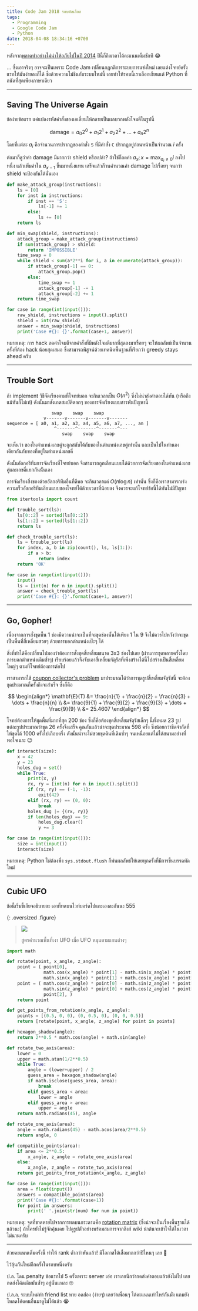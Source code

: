 ```yaml
---
title: Code Jam 2018 รอบคัดเลือก
tags:
  - Programming
  - Google Code Jam
  - Python
date: 2018-04-08 18:34:16 +0700
---
```


หลังจาก[พลาดท่าอย่างไม่น่าให้อภัยไปในปี 2014][codejam 2014 qual] ปีนี้ก็ถึงเวลาได้คะแนนเต็มซักที 😂

... ซึ่งเอาจริงๆ อาจจะเป็นเพราะ Code Jam เปลี่ยนกฎกติการระบบการแข่งใหม่ เลยแต่งโจทย์ครั้งแรกให้มันง่ายลงก็ได้ ซึ่งด้วยความไม่ชินกับระบบใหม่นี้ เลยทำให้รอบนี้เราเลือกเขียนแต่ Python ที่ถนัดที่สุดเพียงภาษาเดียว

---

## Saving The Universe Again

ข้อง่ายข้อแรก แค่แปลงรหัสคำสั่งของเอเลี่ยนให้กลายเป็นผลบวกพลังโจมตีในรูปนี้

$$
  \text{damage} = a_0 2^0 + a_1 2^1 + a_2 2^2 + \dots + a_n 2^n
$$

โดยที่แต่ละ $a_i$ คือจำนวนการปรากฏของคำสั่ง `S` ที่มีคำสั่ง `C` ปรากฏอยู่ก่อนหน้าเป็นจำนวณ $i$ ครั้ง

ต่อมาก็ดูว่าค่า damage มีมากกว่า shield หรือเปล่า? ถ้าใช่ก็ลดค่า $a_x; x = \max_{a_i \neq 0} i$ ลงไปหนึ่ง แล้วเพิ่มค่าใน $a_{x-1}$ ขึ้นมาหนึ่งแทน เสร็จแล้วก็วนคำนวณค่า damage ไปเรื่อยๆ จนกว่า shield จะป้องกันได้นั่นเอง

``` python
def make_attack_group(instructions):
    ls = [0]
    for inst in instructions:
        if inst == 'S':
            ls[-1] += 1
        else:
            ls += [0]
    return ls

def min_swap(shield, instructions):
    attack_group = make_attack_group(instructions)
    if sum(attack_group) > shield:
        return 'IMPOSSIBLE'
    time_swap = 0
    while shield < sum(a*2**i for i, a in enumerate(attack_group)):
        if attack_group[-1] == 0:
            attack_group.pop()
        else:
            time_swap += 1
            attack_group[-1] -= 1
            attack_group[-2] += 1
    return time_swap

for case in range(int(input())):
    raw_shield, instructions = input().split()
    shield = int(raw_shield)
    answer = min_swap(shield, instructions)
    print('Case #{}: {}'.format(case+1, answer))
```

หมายเหตุ: การ hack ลดค่าโจมตีจากคำสั่งที่มีพลังโจมตีมากที่สุดลงมาเรื่อยๆ จะให้ผลลัพธ์เป็นจำนวนครั้งที่ต้อง hack น้อยสุดเสมอ ซึ่งสามารถพิสูจน์ด้วยเทคนิคพื้นฐานที่เรียกว่า greedy stays ahead ครับ

---

## Trouble Sort

ถ้า implement วิธีจัดเรียงตามที่โจทย์บอก จะกินเวลาเป็น $O(n^2)$ ซึ่งไม่น่าส่งคำตอบได้ทัน (หรือถึงแม้ทันก็ไม่เท่) ดังนั้นมาสังเกตสมบัติตลกๆ ของการจัดเรียงแบบสารพันปัญหานี้

```
                 swap    swap    swap
              v-------v-------v-------v-------
sequence = [ a0, a1, a2, a3, a4, a5, a6, a7, ..., an ]
                  ^-------^-------^-------^---
                     swap    swap    swap
```

จะเห็นว่า ของในตำแหน่งเลขคู่จะถูกสลับได้กับของในตำแหน่งเลขคู่เท่านั้น และเป็นไปในทำนองเดียวกันกับของที่อยู่ในตำแหน่งเลขคี่

ดังนั้นอัลกอริทึมการจัดเรียงที่โจทย์บอก จึงสามารถถูกเลียนแบบได้ด้วยการจัดเรียงของในตำแหน่งเลขคู่และเลขคี่แยกกันนั่้นเอง

การจัดเรียงสิ่งของด้วยอัลกอริทึมอื่นที่ดีพอ จะกินเวลาแค่ $O(n \log n)$ เท่านั้น ซึ่งก็คือเราสามารถเร่งความเร็วอัลกอริทึมเลียนแบบของโจทย์ได้ด้วยเวลาที่น้อยลง จึงควรจะแก้โจทย์ข้อนี้ได้ทันไม่มีปัญหา

``` python
from itertools import count

def trouble_sort(ls):
    ls[0::2] = sorted(ls[0::2])
    ls[1::2] = sorted(ls[1::2])
    return ls

def check_trouble_sort(ls):
    ls = trouble_sort(ls)
    for index, a, b in zip(count(), ls, ls[1:]):
        if a > b:
            return index
    return 'OK'

for case in range(int(input())):
    input()
    ls = [int(n) for n in input().split()]
    answer = check_trouble_sort(ls)
    print('Case #{}: {}'.format(case+1, answer))
```

---

## Go, Gopher!

เนื่องจากการสั่งขุดพื้น 1 ช่องมีความน่าจะเป็นที่จะขุดช่องนั้นได้เพียง 1 ใน 9 จึงไม่ควรไปหวังว่าจะขุดเป็นพื้นที่สี่เหลี่ยมสวยๆ ด้วยการบอกตำแหน่งเป๊ะๆ ได้

สิ่งที่ทำได้คือเปลี่ยนไปมองว่าต้องการสั่งขุดสี่เหลี่ยมขนาด 3x3 ช่องไปเลย (ผ่านการขุดหลายครั้งโดยการบอกตำแหน่งเดิมซ้ำๆ) เรียบร้อยแล้วจึงจับเอาสี่เหลี่ยมจัตุรัสที่เพิ่งสร้างได้นี้ไปสร้างเป็นสี่เหลี่ยมใหญ่ๆ ตามที่โจทย์ต้องการต่อไป

เราสามารถใช้ [coupon collector's problem][] มาประมาณได้ว่าการขุดรูปสี่เหลี่ยมจัตุรัสนี้ จะต้องขุดประมาณกี่ครั้งถึงจะสำเร็จ ซึ่งก็คือ

$$
\begin{align*}
  \mathbf{E}(T) &= \frac{n}{1} + \frac{n}{2} + \frac{n}{3} + \dots + \frac{n}{n} \\
                &= \frac{9}{1} + \frac{9}{2} + \frac{9}{3} + \dots + \frac{9}{9} \\
                &= 25.4607
\end{align*}
$$

โจทย์ต้องการให้ขุดพื้นที่มากที่สุด 200 ช่อง ซึ่งก็คือต้องขุดสี่เหลี่ยมจัตุรัสเล็กๆ นี้ทั้งหมด 23 รูป แต่ละรูปประมาณว่าขุด 26 ครั้งจึงเสร็จ คูณกันแล้วน่าจะขุดประมาณ 598 ครั้ง ซึ่งน้อยกว่าขีดจำกัดที่ให้ขุดได้ 1000 ครั้งไปเกือบครึ่ง ดังนั้นน่าจะไม่ซวยขุดดินที่เดิมซ้ำๆ จนเหนื่อยแต่ไม่ได้สนามอย่างที่พอใจเนาะ 😉

``` python
def interact(size):
    x = 42
    y = 23
    holes_dug = set()
    while True:
        print(x, y)
        rx, ry = [int(n) for n in input().split()]
        if (rx, ry) == (-1, -1):
            exit(42)
        elif (rx, ry) == (0, 0):
            break
        holes_dug |= {(rx, ry)}
        if len(holes_dug) == 9:
            holes_dug.clear()
            y += 3

for case in range(int(input())):
    size = int(input())
    interact(size)
```

หมายเหตุ: Python ไม่ต้องพึ่ง `sys.stdout.flush` ก็พ่นผลลัพธ์ให้เลยทุกครั้งที่มีการขึ้นบรรดทัดใหม่

---

## Cubic UFO

ข้อนี้เริ่มขี้เกียจอธิบายละ เอาที่ทดบนไวท์บอร์ดไปแกะเองละกันนะ 555

{: .oversized .figure}
> ![](/images/cubic-ufo.jpg)
>
> สูตรคำนวณพื้นที่เงา UFO เมื่อ UFO หมุนตามแกนต่างๆ

``` python
import math

def rotate(point, x_angle, z_angle):
    point = ( point[0],
              math.cos(x_angle) * point[1] - math.sin(x_angle) * point[2],
              math.sin(x_angle) * point[1] + math.cos(x_angle) * point[2], )
    point = ( math.cos(z_angle) * point[0] - math.sin(z_angle) * point[1],
              math.sin(z_angle) * point[0] + math.cos(z_angle) * point[1],
              point[2], )
    return point

def get_points_from_rotation(x_angle, z_angle):
    points = [(0.5, 0, 0), (0, 0.5, 0), (0, 0, 0.5)]
    return [rotate(point, x_angle, z_angle) for point in points]

def hexagon_shadow(angle):
    return 2**0.5 * math.cos(angle) + math.sin(angle)

def rotate_two_axis(area):
    lower = 0
    upper = math.atan(1/2**0.5)
    while True:
        angle = (lower+upper) / 2
        guess_area = hexagon_shadow(angle)
        if math.isclose(guess_area, area):
            break
        elif guess_area < area:
            lower = angle
        elif guess_area > area:
            upper = angle
    return math.radians(45), angle

def rotate_one_axis(area):
    angle = math.radians(45) - math.acos(area/2**0.5)
    return angle, 0

def compatible_points(area):
    if area <= 2**0.5:
        x_angle, z_angle = rotate_one_axis(area)
    else:
        x_angle, z_angle = rotate_two_axis(area)
    return get_points_from_rotation(x_angle, z_angle)

for case in range(int(input())):
    area = float(input())
    answers = compatible_points(area)
    print('Case #{}:'.format(case+1))
    for point in answers:
        print(' '.join(str(num) for num in point))
```

หมายเหตุ: จุดที่ขาดหายไปจากการทดบนกระดานคือ [rotation matrix][] (ซึ่งน่าจะเป็นเรื่องพื้นฐานได้แล้วนะ) ถ้าใครยังไม่รู้จักคุ้นเคย ไปดูรูปตัวอย่างพร้อมสมการจากลิงก์ wiki น่าต้นจะเข้าใจได้ในเวลาไม่นานครับ

---

ด้วยคะแนนเต็มครั้งนี้ ทำให้ rank ต่ำกว่าพันแล้ว! มีโอกาสได้เสื้อมากกว่าปีไหนๆ เลย 🙌

ไว้ลุ้นกันใหม่อีกครั้งในรอบหนึ่งครับ

ป.ล. โดน penalty ข้อแรกไป 5 ครั้งเพราะ server เอ๋อ เราเลยนึกว่ากดส่งคำตอบแล้วยังไม่ไป เลยกดส่งโค้ดเดิมมันซ้ำๆ อยู่นั่นแหละ 🙄

ป.ล.ล. ระบบใหม่ทำ friend list หาย อดส่อง (ง่ายๆ) เลยว่าเพื่อนๆ ได้คะแนนเท่าไหร่กันมั่ง แถมยังโหลดโค้ดคนอื่นมาดูไม่ได้แล้ว 😭

[codejam 2014 qual]: /2014/04/13/code-jam-2014-qualification.html
[coupon collector's problem]: https://en.wikipedia.org/wiki/Coupon_collector%27s_problem
[rotation matrix]: //en.wikipedia.org/wiki/Rotation_matrix#In_three_dimensions
